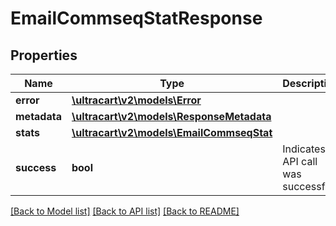 # EmailCommseqStatResponse

## Properties
Name | Type | Description | Notes
------------ | ------------- | ------------- | -------------
**error** | [**\ultracart\v2\models\Error**](Error.md) |  | [optional] 
**metadata** | [**\ultracart\v2\models\ResponseMetadata**](ResponseMetadata.md) |  | [optional] 
**stats** | [**\ultracart\v2\models\EmailCommseqStat**](EmailCommseqStat.md) |  | [optional] 
**success** | **bool** | Indicates if API call was successful | [optional] 

[[Back to Model list]](../README.md#documentation-for-models) [[Back to API list]](../README.md#documentation-for-api-endpoints) [[Back to README]](../README.md)


